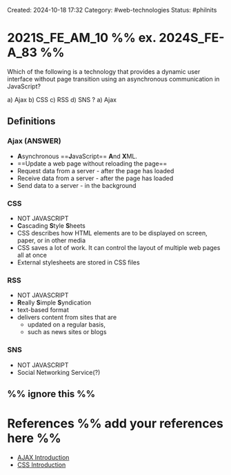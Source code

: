 Created: 2024-10-18 17:32
Category: #web-technologies
Status: #philnits



# 2021S_FE_AM_10 %% ex. 2024S_FE-A_83 %%

Which of the following is a technology that provides a dynamic user interface without page transition using an asynchronous communication in JavaScript?

a) Ajax 
b) CSS 
c) RSS 
d) SNS
? 
a) Ajax

## Definitions
### Ajax (ANSWER)
- **A**synchronous ==**J**avaScript== **A**nd **X**ML.
- ==Update a web page without reloading the page==
- Request data from a server - after the page has loaded
- Receive data from a server - after the page has loaded
- Send data to a server - in the background
### CSS
- NOT JAVASCRIPT
- **C**ascading **S**tyle **S**heets
- CSS describes how HTML elements are to be displayed on screen, paper, or in other media
- CSS saves a lot of work. It can control the layout of multiple web pages all at once
- External stylesheets are stored in CSS files
### RSS
- NOT JAVASCRIPT
- **R**eally **S**imple **S**yndication
- text-based format
- delivers content from sites that are 
	- updated on a regular basis, 
	- such as news sites or blogs
### SNS
- NOT JAVASCRIPT
- Social Networking Service(?)



%% ignore this %%
---









# References %% add your references here %%
- [AJAX Introduction](https://www.w3schools.com/xml/ajax_intro.asp)
- [CSS Introduction](https://www.w3schools.com/css/css_intro.asp)